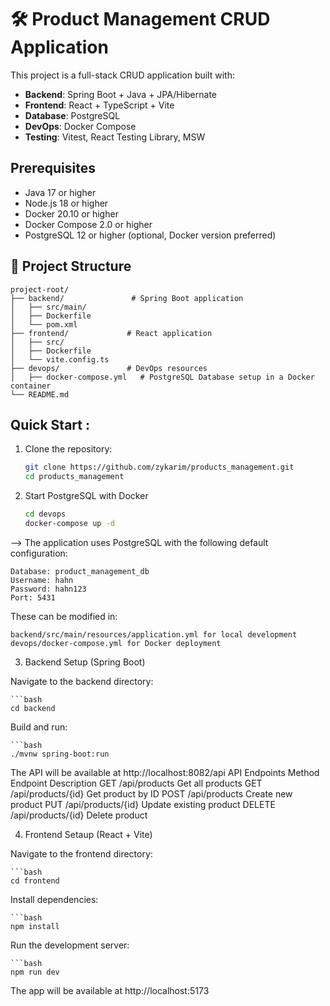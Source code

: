 # 🛠️ Product Management CRUD Application

This project is a full-stack CRUD application built with:

- **Backend**: Spring Boot + Java + JPA/Hibernate
- **Frontend**: React + TypeScript + Vite
- **Database**: PostgreSQL
- **DevOps**: Docker Compose
- **Testing**: Vitest, React Testing Library, MSW

## Prerequisites

- Java 17 or higher
- Node.js 18 or higher
- Docker 20.10 or higher
- Docker Compose 2.0 or higher
- PostgreSQL 12 or higher (optional, Docker version preferred)

## 📁 Project Structure

```text
project-root/
├── backend/               # Spring Boot application
│   ├── src/main/
│   ├── Dockerfile
│   └── pom.xml
├── frontend/             # React application
│   ├── src/
│   ├── Dockerfile
│   └── vite.config.ts
├── devops/               # DevOps resources
│   ├── docker-compose.yml   # PostgreSQL Database setup in a Docker container
└── README.md
```

## Quick Start :

1. Clone the repository:
   ```bash
   git clone https://github.com/zykarim/products_management.git
   cd products_management

2. Start PostgreSQL with Docker

   ```bash
   cd devops
   docker-compose up -d
   
--> The application uses PostgreSQL with the following default configuration:

	Database: product_management_db
	Username: hahn
	Password: hahn123
	Port: 5431

These can be modified in:

	backend/src/main/resources/application.yml for local development
	devops/docker-compose.yml for Docker deployment

3. Backend Setup (Spring Boot)

Navigate to the backend directory:

	```bash
	cd backend

Build and run:

	```bash
	./mvnw spring-boot:run

The API will be available at http://localhost:8082/api
API Endpoints
Method	Endpoint	Description
GET	/api/products	Get all products
GET	/api/products/{id}	Get product by ID
POST	/api/products	Create new product
PUT	/api/products/{id}	Update existing product
DELETE	/api/products/{id}	Delete product

4. Frontend Setaup (React + Vite)

Navigate to the frontend directory:

	```bash
	cd frontend

Install dependencies:

	```bash
	npm install

Run the development server:

	```bash
	npm run dev

The app will be available at http://localhost:5173



